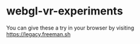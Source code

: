 # webgl-vr-experiments

You can give these a try in your browser by visiting https://legacy.freeman.sh
